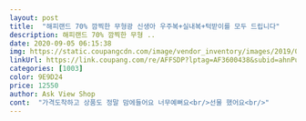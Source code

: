 ```yaml
---
layout: post 
title:  "해피랜드 70% 깜찍한 무형광 신생아 우주복+실내복+턱받이를 모두 드립니다" 
description: 해피랜드 70% 깜찍한 무형 ..
date: 2020-09-05 06:15:38 
img: https://static.coupangcdn.com/image/vendor_inventory/images/2019/01/10/6/3/3b819a6f-59d9-4890-bdff-e924a3a2b030.jpg 
linkUrl: https://link.coupang.com/re/AFFSDP?lptag=AF3600438&subid=ahnPublicAsk&pageKey=175482847&itemId=501654079&vendorItemId=4280231797&traceid=V0-113-2bc318ef4324580e 
categories: [1003] 
color: 9E9D24 
price: 12550 
author: Ask View Shop 
cont:  "가격도착하고 상품도 정말 맘에들어요 너무예뻐요<br/>선물 했어요<br/>" 
---
```

